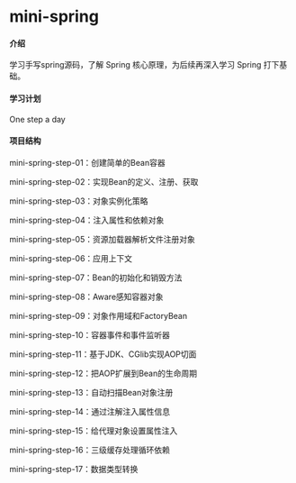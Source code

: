 # mini-spring

#### 介绍
学习手写spring源码，了解 Spring 核心原理，为后续再深入学习 Spring 打下基础。

#### 学习计划

One step a day

#### 项目结构

mini-spring-step-01：创建简单的Bean容器

mini-spring-step-02：实现Bean的定义、注册、获取

mini-spring-step-03：对象实例化策略

mini-spring-step-04：注入属性和依赖对象

mini-spring-step-05：资源加载器解析文件注册对象

mini-spring-step-06：应用上下文

mini-spring-step-07：Bean的初始化和销毁方法

mini-spring-step-08：Aware感知容器对象

mini-spring-step-09：对象作用域和FactoryBean

mini-spring-step-10：容器事件和事件监听器

mini-spring-step-11：基于JDK、CGlib实现AOP切面

mini-spring-step-12：把AOP扩展到Bean的生命周期

mini-spring-step-13：自动扫描Bean对象注册

mini-spring-step-14：通过注解注入属性信息

mini-spring-step-15：给代理对象设置属性注入

mini-spring-step-16：三级缓存处理循环依赖

mini-spring-step-17：数据类型转换